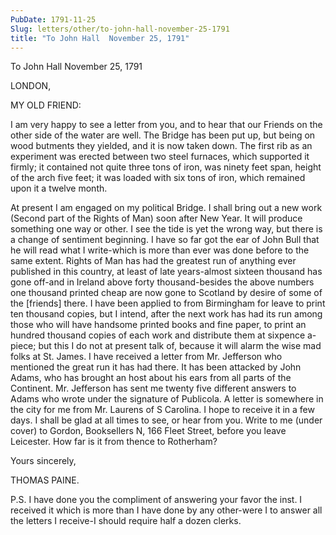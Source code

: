 ```yaml
---
PubDate: 1791-11-25
Slug: letters/other/to-john-hall-november-25-1791
title: "To John Hall  November 25, 1791"
---
```


   To John Hall  November 25, 1791

   LONDON,

   MY OLD FRIEND:

   I am very happy to see a letter from you, and to hear that our Friends on
   the other side of the water are well. The Bridge has been put up, but
   being on wood butments they yielded, and it is now taken down. The first
   rib as an experiment was erected between two steel furnaces, which
   supported it firmly; it contained not quite three tons of iron, was ninety
   feet span, height of the arch five feet; it was loaded with six tons of
   iron, which remained upon it a twelve month.

   At present I am engaged on my political Bridge. I shall bring out a new
   work (Second part of the Rights of Man) soon after New Year. It will
   produce something one way or other. I see the tide is yet the wrong way,
   but there is a change of sentiment beginning. I have so far got the ear of
   John Bull that he will read what I write-which is more than ever was done
   before to the same extent. Rights of Man has had the greatest run of
   anything ever published in this country, at least of late years-almost
   sixteen thousand has gone off-and in Ireland above forty thousand-besides
   the above numbers one thousand printed cheap are now gone to Scotland by
   desire of some of the [friends] there. I have been applied to from
   Birmingham for leave to print ten thousand copies, but I intend, after the
   next work has had its run among those who will have handsome printed books
   and fine paper, to print an hundred thousand copies of each work and
   distribute them at sixpence a-piece; but this I do not at present talk of,
   because it will alarm the wise mad folks at St. James. I have received a
   letter from Mr. Jefferson who mentioned the great run it has had there. It
   has been attacked by John Adams, who has brought an host about his ears
   from all parts of the Continent. Mr. Jefferson has sent me twenty five
   different answers to Adams who wrote under the signature of Publicola. A
   letter is somewhere in the city for me from Mr. Laurens of S Carolina. I
   hope to receive it in a few days. I shall be glad at all times to see, or
   hear from you. Write to me (under cover) to Gordon, Booksellers N, 166
   Fleet Street, before you leave Leicester. How far is it from thence to
   Rotherham?

   Yours sincerely,

   THOMAS PAINE.

   P.S. I have done you the compliment of answering your favor the inst. I
   received it which is more than I have done by any other-were I to answer
   all the letters I receive-I should require half a dozen clerks.


